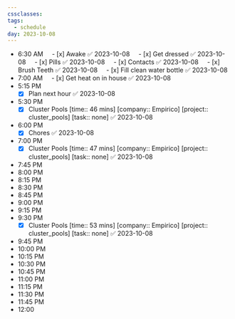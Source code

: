 ```yaml
---
cssclasses:
tags:
  - schedule
day: 2023-10-08
---
```


- <span class="green">6:30 AM</span>
    - [x] Awake ✅ 2023-10-08
    - [x] Get dressed ✅ 2023-10-08
    - [x] Pills ✅ 2023-10-08
    - [x] Contacts ✅ 2023-10-08
    - [x] Brush Teeth ✅ 2023-10-08
    - [x] Fill clean water bottle ✅ 2023-10-08
- <span class="green">7:00 AM</span>
    - [x] Get heat on in house ✅ 2023-10-08
- <span class="green">5:15 PM</span>
	- [x] Plan next hour ✅ 2023-10-08
- <span class="green">5:30 PM</span>
	- [x] Cluster Pools [time:: 46 mins] [company:: Empirico] [project:: cluster_pools] [task:: none] ✅ 2023-10-08
- <span class="green">6:00 PM</span>
	- [x] Chores ✅ 2023-10-08
- <span class="green">7:00 PM</span>
	- [x] Cluster Pools [time:: 47 mins] [company:: Empirico] [project:: cluster_pools] [task:: none] ✅ 2023-10-08
- <span class="green">7:45 PM</span>
- <span class="green">8:00 PM</span>
- <span class="green">8:15 PM</span>
- <span class="green">8:30 PM</span>
- <span class="green">8:45 PM</span>
- <span class="green">9:00 PM</span>
- <span class="green">9:15 PM</span>
- <span class="green">9:30 PM</span>
	- [x] Cluster Pools [time:: 53 mins] [company:: Empirico] [project:: cluster_pools] [task:: none] ✅ 2023-10-08
- <span class="green">9:45 PM</span>
- <span class="green">10:00 PM</span>
- <span class="green">10:15 PM</span>
- <span class="green">10:30 PM</span>
- <span class="green">10:45 PM</span>
- <span class="green">11:00 PM</span>
- <span class="green">11:15 PM</span>
- <span class="green">11:30 PM</span>
- <span class="green">11:45 PM</span>
- <span class="green">12:00</span>